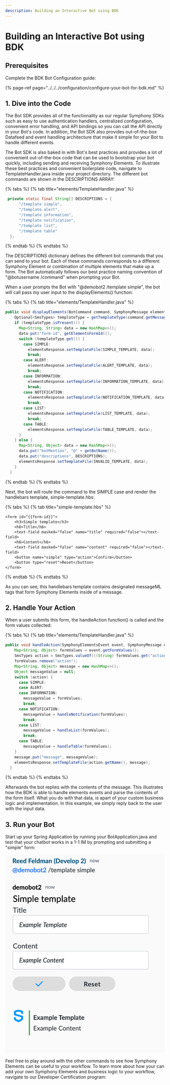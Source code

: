 ```yaml
---
description: Building an Interactive Bot using BDK
---
```


# Building an Interactive Bot using BDK

## Prerequisites 

Complete the BDK Bot Configuration guide:

{% page-ref page="../../../configuration/configure-your-bot-for-bdk.md" %}

## 1. Dive into the Code

The Bot SDK provides all of the functionality as our regular Symphony SDKs such as easy to use authentication handlers, centralized configuration, convenient error handling, and API bindings so you can call the API directly in your Bot's code. In addition, the Bot SDK also provides out-of-the-box Datafeed and event handling architecture that make it simple for your Bot to handle different events.

The Bot SDK is also baked in with Bot's best practices and provides a lot of convenient out-of-the-box code that can be used to bootstrap your bot quickly, including sending and receiving Symphony Elements. To illustrate these best practices and convenient boilerplate code, navigate to TemplateHandler.java inside your project directory. The different bot commands are shown in the DESCRIPTIONS ARRAY:

{% tabs %}
{% tab title="elements/TemplateHandler.java" %}
```java
 private static final String[] DESCRIPTIONS = {
      "/template simple",
      "/template alert",
      "/template information",
      "/template notification",
      "/template list",
      "/template table"
  };
```
{% endtab %}
{% endtabs %}

The DESCRIPTIONS dictionary defines the different bot commands that you can send to your bot. Each of these commands corresponds to a different Symphony Element or combination of multiple elements that make up a form. The Bot automatically follows our best practice naming convention of "@botusername /command" when prompting your Bot.

When a user prompts the Bot with "@demobot2 /template simple", the bot will call pass my user input to the displayElements\(\) function:

{% tabs %}
{% tab title="elements/TemplateHandler.java" %}
```java
public void displayElements(BotCommand command, SymphonyMessage elementsResponse) {
    Optional<SmsTypes> templateType = getTemplateType(command.getMessageEvent().getMessage());
    if (templateType.isPresent()) {
      Map<String, String> data = new HashMap<>();
      data.put("form-id", getElementsFormId());
      switch (templateType.get()) {
        case SIMPLE:
          elementsResponse.setTemplateFile(SIMPLE_TEMPLATE, data);
          break;
        case ALERT:
          elementsResponse.setTemplateFile(ALERT_TEMPLATE, data);
          break;
        case INFORMATION:
          elementsResponse.setTemplateFile(INFORMATION_TEMPLATE, data);
          break;
        case NOTIFICATION:
          elementsResponse.setTemplateFile(NOTIFICATION_TEMPLATE, data);
          break;
        case LIST:
          elementsResponse.setTemplateFile(LIST_TEMPLATE, data);
          break;
        case TABLE:
          elementsResponse.setTemplateFile(TABLE_TEMPLATE, data);
      }
    } else {
      Map<String, Object> data = new HashMap<>();
      data.put("botMention", "@" + getBotName());
      data.put("descriptions", DESCRIPTIONS);
      elementsResponse.setTemplateFile(INVALID_TEMPLATE, data);
    }
  }
```
{% endtab %}
{% endtabs %}

Next, the bot will route the command to the SIMPLE case and render the handlebars template, simple-template.hbs:

{% tabs %}
{% tab title="simple-template.hbs" %}
```markup
<form id="{{form-id}}">
    <h3>Simple template</h3>
    <h6>Title</h6>
    <text-field masked="false" name="title" required="false"></text-field>
    <h6>Content</h6>
    <text-field masked="false" name="content" required="false"></text-field>
    <button name="simple" type="action">Confirm</button>
    <button type="reset">Reset</button>
</form>
```
{% endtab %}
{% endtabs %}

As you can see, this handlebars template contains designated messageML tags that form Symphony Elements inside of a message.

## 2. Handle Your Action

When a user submits this form, the handleAction function\(\) is called and the form values collected:

{% tabs %}
{% tab title="elements/TemplateHandler.java" %}
```java
public void handleAction(SymphonyElementsEvent event, SymphonyMessage elementsResponse) {
    Map<String, Object> formValues = event.getFormValues();
    SmsTypes action = SmsTypes.valueOf(((String) formValues.get("action")).toUpperCase());
    formValues.remove("action");
    Map<String, Object> message = new HashMap<>();
    Object messageValue = null;
    switch (action) {
      case SIMPLE:
      case ALERT:
      case INFORMATION:
        messageValue = formValues;
        break;
      case NOTIFICATION:
        messageValue = handleNotification(formValues);
        break;
      case LIST:
        messageValue = handleList(formValues);
        break;
      case TABLE:
        messageValue = handleTable(formValues);
    }
    message.put("message", messageValue);
    elementsResponse.setTemplateFile(action.getName(), message);
  }
```
{% endtab %}
{% endtabs %}

Afterwards the bot replies with the contents of the message. This illustrates how the BDK is able to handle elements events and parse the contents of the form itself. What you do with that data, is apart of your custom business logic and implementation. In this example, we simply reply back to the user with the input data.

## 3.  Run your Bot

Start up your Spring Application by running your BotApplication.java and test that your chatbot works in a 1-1 IM by prompting and submitting a "simple" form:

![](../../../../.gitbook/assets/screen-shot-2020-07-17-at-12.11.25-pm.png)

Feel free to play around with the other commands to see how Symphony Elements can be useful to your workflow. To learn more about how your can add your own Symphony Elements and business logic to your workflow, navigate to our Developer Certification program:


